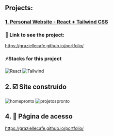 ## Projects:
### [1. Personal Website - React + Tailwind CSS](https://github.com/graziellecafe/portfolio) 

### :link: Link to see the project:
https://graziellecafe.github.io/portfolio/
 
### :zap:Stacks for this project
<div>
<img src="https://img.shields.io/badge/React-20232A?style=for-the-badge&logo=react&logoColor=61DAFB" alt="React"/>
<img src="https://img.shields.io/badge/Tailwind_CSS-38B2AC?style=for-the-badge&logo=tailwind-css&logoColor=white" alt="Tailwind"/> 
<div>

## 2. :ballot_box_with_check: Site construído 
![homepronto](homepronto.png)
![projetospronto](projetospronto.png)


## 4. :pushpin: Página de acesso 
https://graziellecafe.github.io/portfolio/


